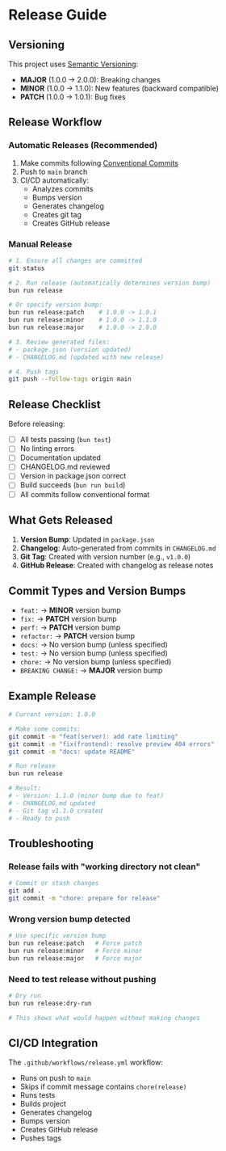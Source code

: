 # Release Guide

## Versioning

This project uses [Semantic Versioning](https://semver.org/):

- **MAJOR** (1.0.0 -> 2.0.0): Breaking changes
- **MINOR** (1.0.0 -> 1.1.0): New features (backward compatible)
- **PATCH** (1.0.0 -> 1.0.1): Bug fixes

## Release Workflow

### Automatic Releases (Recommended)

1. Make commits following [Conventional Commits](https://www.conventionalcommits.org/)
2. Push to `main` branch
3. CI/CD automatically:
   - Analyzes commits
   - Bumps version
   - Generates changelog
   - Creates git tag
   - Creates GitHub release

### Manual Release

```bash
# 1. Ensure all changes are committed
git status

# 2. Run release (automatically determines version bump)
bun run release

# Or specify version bump:
bun run release:patch    # 1.0.0 -> 1.0.1
bun run release:minor    # 1.0.0 -> 1.1.0
bun run release:major    # 1.0.0 -> 2.0.0

# 3. Review generated files:
# - package.json (version updated)
# - CHANGELOG.md (updated with new release)

# 4. Push tags
git push --follow-tags origin main
```

## Release Checklist

Before releasing:

- [ ] All tests passing (`bun test`)
- [ ] No linting errors
- [ ] Documentation updated
- [ ] CHANGELOG.md reviewed
- [ ] Version in package.json correct
- [ ] Build succeeds (`bun run build`)
- [ ] All commits follow conventional format

## What Gets Released

1. **Version Bump**: Updated in `package.json`
2. **Changelog**: Auto-generated from commits in `CHANGELOG.md`
3. **Git Tag**: Created with version number (e.g., `v1.0.0`)
4. **GitHub Release**: Created with changelog as release notes

## Commit Types and Version Bumps

- `feat:` → **MINOR** version bump
- `fix:` → **PATCH** version bump
- `perf:` → **PATCH** version bump
- `refactor:` → **PATCH** version bump
- `docs:` → No version bump (unless specified)
- `test:` → No version bump (unless specified)
- `chore:` → No version bump (unless specified)
- `BREAKING CHANGE:` → **MAJOR** version bump

## Example Release

```bash
# Current version: 1.0.0

# Make some commits:
git commit -m "feat(server): add rate limiting"
git commit -m "fix(frontend): resolve preview 404 errors"
git commit -m "docs: update README"

# Run release
bun run release

# Result:
# - Version: 1.1.0 (minor bump due to feat)
# - CHANGELOG.md updated
# - Git tag v1.1.0 created
# - Ready to push
```

## Troubleshooting

### Release fails with "working directory not clean"

```bash
# Commit or stash changes
git add .
git commit -m "chore: prepare for release"
```

### Wrong version bump detected

```bash
# Use specific version bump
bun run release:patch   # Force patch
bun run release:minor   # Force minor
bun run release:major   # Force major
```

### Need to test release without pushing

```bash
# Dry run
bun run release:dry-run

# This shows what would happen without making changes
```

## CI/CD Integration

The `.github/workflows/release.yml` workflow:
- Runs on push to `main`
- Skips if commit message contains `chore(release)`
- Runs tests
- Builds project
- Generates changelog
- Bumps version
- Creates GitHub release
- Pushes tags

